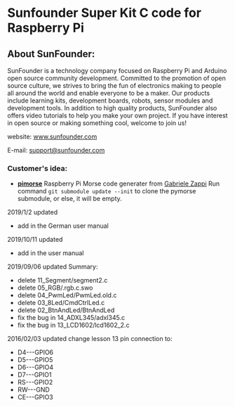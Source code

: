 # Sunfounder Super Kit C code for Raspberry Pi

## About SunFounder:
SunFounder is a technology company focused on Raspberry Pi and Arduino open source community development. Committed to the promotion of open source culture, we strives to bring the fun of electronics making to people all around the world and enable everyone to be a maker. Our products include learning kits, development boards, robots, sensor modules and development tools. In addition to high quality products, SunFounder also offers video tutorials to help you make your own project. If you have interest in open source or making something cool, welcome to join us!

website: 
	www.sunfounder.com

E-mail:
	support@sunfounder.com

### Customer's idea:
 - [**pimorse**](https://github.com/gabolander/pimorse) Raspberry Pi Morse code generater from [Gabriele Zappi](https://github.com/gabolander) Run command `git submodule update --init` to clone the pymorse submodule, or else, it will be empty.

2019/1/2 updated
- add in the German user manual

2019/10/11 updated
- add in the user manual

2019/09/06 updated
Summary:
- delete 11_Segment/segment2.c
- delete 05_RGB/.rgb.c.swo
- delete 04_PwmLed/PwmLed.old.c
- delete 03_8Led/CmdCtrlLed.c
- delete 02_BtnAndLed/BtnAndLed
- fix the bug in 14_ADXL345/adxl345.c
- fix the bug in 13_LCD1602/lcd1602_2.c

2016/02/03 updated
change lesson 13 pin connection to:

 - D4---GPIO6
 - D5---GPIO5
 - D6---GPIO4
 - D7---GPIO1
 - RS---GPIO2
 - RW---GND
 - CE---GPIO3
